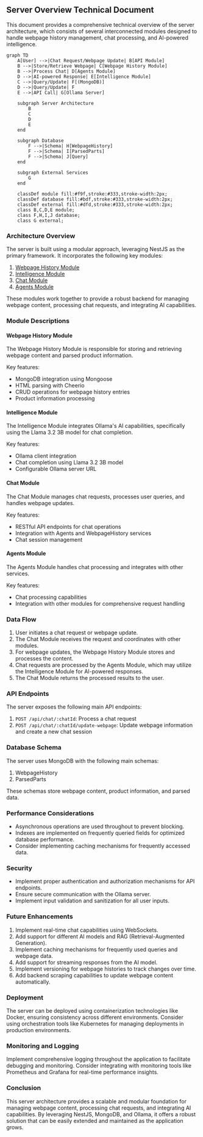 ## Server Overview Technical Document

This document provides a comprehensive technical overview of the server architecture, which consists of several interconnected modules designed to handle webpage history management, chat processing, and AI-powered intelligence.

```mermaid
graph TD
    A[User] -->|Chat Request/Webpage Update| B[API Module]
    B -->|Store/Retrieve Webpage| C[Webpage History Module]
    B -->|Process Chat| D[Agents Module]
    D -->|AI-powered Response| E[Intelligence Module]
    C -->|Query/Update| F[(MongoDB)]
    D -->|Query/Update| F
    E -->|API Call| G[Ollama Server]

    subgraph Server Architecture
        B
        C
        D
        E
    end

    subgraph Database
        F -->|Schema| H[WebpageHistory]
        F -->|Schema| I[ParsedParts]
        F -->|Schema| J[Query]
    end

    subgraph External Services
        G
    end

    classDef module fill:#f9f,stroke:#333,stroke-width:2px;
    classDef database fill:#bdf,stroke:#333,stroke-width:2px;
    classDef external fill:#dfd,stroke:#333,stroke-width:2px;
    class B,C,D,E module;
    class F,H,I,J database;
    class G external;
```

### Architecture Overview

The server is built using a modular approach, leveraging NestJS as the primary framework. It incorporates the following key modules:

1. [Webpage History Module](./webpage/overview.md)
2. [Intelligence Module](./intelligence/overview.md)
3. [Chat Module](./api/overview.md)
4. [Agents Module](./agents/overview.md)

These modules work together to provide a robust backend for managing webpage content, processing chat requests, and integrating AI capabilities.

### Module Descriptions

#### Webpage History Module

The Webpage History Module is responsible for storing and retrieving webpage content and parsed product information.

Key features:
- MongoDB integration using Mongoose
- HTML parsing with Cheerio
- CRUD operations for webpage history entries
- Product information processing

#### Intelligence Module

The Intelligence Module integrates Ollama's AI capabilities, specifically using the Llama 3.2 3B model for chat completion.

Key features:
- Ollama client integration
- Chat completion using Llama 3.2 3B model
- Configurable Ollama server URL

#### Chat Module

The Chat Module manages chat requests, processes user queries, and handles webpage updates.

Key features:
- RESTful API endpoints for chat operations
- Integration with Agents and WebpageHistory services
- Chat session management

#### Agents Module

The Agents Module handles chat processing and integrates with other services.

Key features:
- Chat processing capabilities
- Integration with other modules for comprehensive request handling

### Data Flow

1. User initiates a chat request or webpage update.
2. The Chat Module receives the request and coordinates with other modules.
3. For webpage updates, the Webpage History Module stores and processes the content.
4. Chat requests are processed by the Agents Module, which may utilize the Intelligence Module for AI-powered responses.
5. The Chat Module returns the processed results to the user.

### API Endpoints

The server exposes the following main API endpoints:

1. `POST /api/chat/:chatId`: Process a chat request
2. `POST /api/chat/:chatId/update-webpage`: Update webpage information and create a new chat session

### Database Schema

The server uses MongoDB with the following main schemas:

1. WebpageHistory
2. ParsedParts

These schemas store webpage content, product information, and parsed data.

### Performance Considerations

- Asynchronous operations are used throughout to prevent blocking.
- Indexes are implemented on frequently queried fields for optimized database performance.
- Consider implementing caching mechanisms for frequently accessed data.

### Security

- Implement proper authentication and authorization mechanisms for API endpoints.
- Ensure secure communication with the Ollama server.
- Implement input validation and sanitization for all user inputs.

### Future Enhancements

1. Implement real-time chat capabilities using WebSockets.
2. Add support for different AI models and RAG (Retrieval-Augmented Generation).
3. Implement caching mechanisms for frequently used queries and webpage data.
4. Add support for streaming responses from the AI model.
5. Implement versioning for webpage histories to track changes over time.
6. Add backend scraping capabilities to update webpage content automatically.

### Deployment

The server can be deployed using containerization technologies like Docker, ensuring consistency across different environments. Consider using orchestration tools like Kubernetes for managing deployments in production environments.

### Monitoring and Logging

Implement comprehensive logging throughout the application to facilitate debugging and monitoring. Consider integrating with monitoring tools like Prometheus and Grafana for real-time performance insights.

### Conclusion

This server architecture provides a scalable and modular foundation for managing webpage content, processing chat requests, and integrating AI capabilities. By leveraging NestJS, MongoDB, and Ollama, it offers a robust solution that can be easily extended and maintained as the application grows.